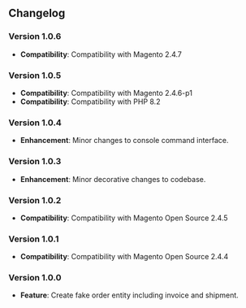## Changelog

### Version 1.0.6
- **Compatibility**: Compatibility with Magento 2.4.7

### Version 1.0.5
- **Compatibility**: Compatibility with Magento 2.4.6-p1
- **Compatibility**: Compatibility with PHP 8.2

### Version 1.0.4
- **Enhancement**: Minor changes to console command interface.

### Version 1.0.3
- **Enhancement**: Minor decorative changes to codebase.

### Version 1.0.2
- **Compatibility**: Compatibility with Magento Open Source 2.4.5

### Version 1.0.1
- **Compatibility**: Compatibility with Magento Open Source 2.4.4

### Version 1.0.0
- **Feature**: Create fake order entity including invoice and shipment.

